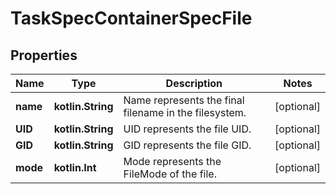 
# TaskSpecContainerSpecFile

## Properties
Name | Type | Description | Notes
------------ | ------------- | ------------- | -------------
**name** | **kotlin.String** | Name represents the final filename in the filesystem.  |  [optional]
**UID** | **kotlin.String** | UID represents the file UID. |  [optional]
**GID** | **kotlin.String** | GID represents the file GID. |  [optional]
**mode** | **kotlin.Int** | Mode represents the FileMode of the file. |  [optional]



